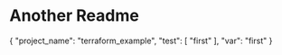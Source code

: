 # Another Readme

{
  "project_name": "terraform_example",
  "test": [
    "first"
  ],
  "var": "first"
}
